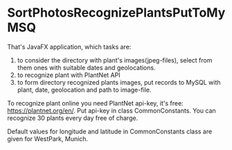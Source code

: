 # SortPhotosRecognizePlantsPutToMyMSQ

That's JavaFX application, which tasks are:
1. to consider the directory with plant's images(jpeg-files), select from them ones with suitable dates and geolocations.
2. to recognize plant with PlantNet API
3. to form directory recognized plants images, put records to MySQL with plant, date, geolocation and path to image-file.

To recognize plant online you need PlantNet api-key, it's free: https://plantnet.org/en/.
Put api-key in class CommonConstants.
You can recognize 30 plants every day free of charge.

Default values for longitude and latitude in CommonConstants class are given for WestPark, Munich.






